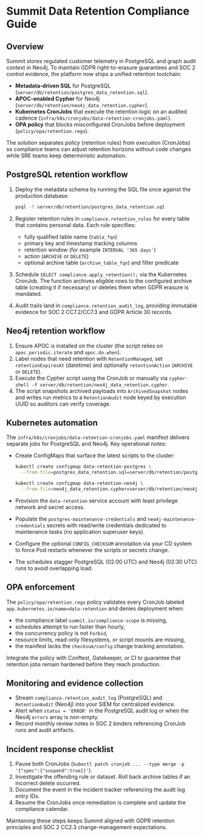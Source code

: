 # Summit Data Retention Compliance Guide

## Overview

Summit stores regulated customer telemetry in PostgreSQL and graph audit
context in Neo4j. To maintain GDPR right-to-erasure guarantees and SOC 2
control evidence, the platform now ships a unified retention toolchain:

- **Metadata-driven SQL** for PostgreSQL (`server/db/retention/postgres_data_retention.sql`).
- **APOC-enabled Cypher** for Neo4j (`server/db/retention/neo4j_data_retention.cypher`).
- **Kubernetes CronJobs** that execute the retention logic on an audited
  cadence (`infra/k8s/cronjobs/data-retention-cronjobs.yaml`).
- **OPA policy** that blocks misconfigured CronJobs before deployment
  (`policy/opa/retention.rego`).

The solution separates *policy* (retention rules) from *execution*
(CronJobs) so compliance teams can adjust retention horizons without code
changes while SRE teams keep deterministic automation.

## PostgreSQL retention workflow

1. Deploy the metadata schema by running the SQL file once against the
   production database:

   ```bash
   psql -f server/db/retention/postgres_data_retention.sql
   ```

2. Register retention rules in `compliance.retention_rules` for every
   table that contains personal data. Each rule specifies:

   - fully qualified table name (`table_fqn`)
   - primary key and timestamp tracking columns
   - retention window (for example `INTERVAL '365 days'`)
   - action (`ARCHIVE` or `DELETE`)
   - optional archive table (`archive_table_fqn`) and filter predicate

3. Schedule `SELECT compliance.apply_retention();` via the Kubernetes
   CronJob. The function archives eligible rows to the configured archive
   table (creating it if necessary) or deletes them when GDPR erasure is
   mandated.

4. Audit trails land in `compliance.retention_audit_log`, providing
   immutable evidence for SOC 2 CC7.2/CC7.3 and GDPR Article 30 records.

## Neo4j retention workflow

1. Ensure APOC is installed on the cluster (the script relies on
   `apoc.periodic.iterate` and `apoc.do.when`).
2. Label nodes that need retention with `RetentionManaged`, set
   `retentionExpiresAt` (datetime) and optionally `retentionAction`
   (`ARCHIVE` or `DELETE`).
3. Execute the Cypher script using the CronJob or manually via
   `cypher-shell -f server/db/retention/neo4j_data_retention.cypher`.
4. The script snapshots archived payloads into `ArchivedSnapshot` nodes
   and writes run metrics to a `RetentionAudit` node keyed by execution
   UUID so auditors can verify coverage.

## Kubernetes automation

The `infra/k8s/cronjobs/data-retention-cronjobs.yaml` manifest delivers
separate jobs for PostgreSQL and Neo4j. Key operational notes:

- Create ConfigMaps that surface the latest scripts to the cluster:

  ```bash
  kubectl create configmap data-retention-postgres \
    --from-file=postgres_data_retention.sql=server/db/retention/postgres_data_retention.sql

  kubectl create configmap data-retention-neo4j \
    --from-file=neo4j_data_retention.cypher=server/db/retention/neo4j_data_retention.cypher
  ```

- Provision the `data-retention` service account with least privilege
  network and secret access.
- Populate the `postgres-maintenance-credentials` and
  `neo4j-maintenance-credentials` secrets with read/write credentials
  dedicated to maintenance tasks (no application superuser keys).
- Configure the optional `CONFIG_CHECKSUM` annotation via your CD system
  to force Pod restarts whenever the scripts or secrets change.
- The schedules stagger PostgreSQL (02:00 UTC) and Neo4j (02:30 UTC)
  runs to avoid overlapping load.

## OPA enforcement

The `policy/opa/retention.rego` policy validates every CronJob labeled
`app.kubernetes.io/name=data-retention` and denies deployment when:

- the compliance label `summit.io/compliance-scope` is missing,
- schedules attempt to run faster than hourly,
- the concurrency policy is not `Forbid`,
- resource limits, read-only filesystems, or script mounts are missing,
- the manifest lacks the `checksum/config` change tracking annotation.

Integrate the policy with Conftest, Gatekeeper, or CI to guarantee that
retention jobs remain hardened before they reach production.

## Monitoring and evidence collection

- Stream `compliance.retention_audit_log` (PostgreSQL) and
  `RetentionAudit` (Neo4j) into your SIEM for centralized evidence.
- Alert when `status = 'ERROR'` in the PostgreSQL audit log or when the
  Neo4j `errors` array is non-empty.
- Record monthly review notes in SOC 2 binders referencing CronJob runs
  and audit artifacts.

## Incident response checklist

1. Pause both CronJobs (`kubectl patch cronjob ... --type merge -p '{"spec":{"suspend":true}}'`).
2. Investigate the offending rule or dataset. Roll back archive tables if
   an incorrect delete occurred.
3. Document the event in the incident tracker referencing the audit log
   entry IDs.
4. Resume the CronJobs once remediation is complete and update the
   compliance calendar.

Maintaining these steps keeps Summit aligned with GDPR retention
principles and SOC 2 CC2.3 change-management expectations.
